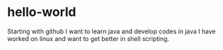 # hello-world
Starting with github
I want to learn java and develop codes in java
I have worked on linux and want to get better in shell scripting.
